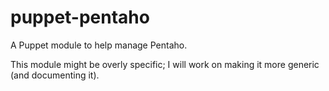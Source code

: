 puppet-pentaho
==============

A Puppet module to help manage Pentaho.

This module might be overly specific; I will work on making it more
generic (and documenting it).
